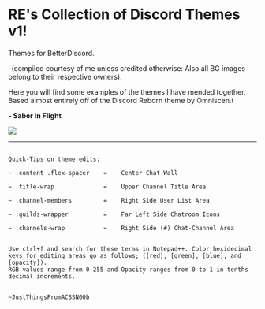 # RE's Collection of Discord Themes v1!


Themes for BetterDiscord. 

-(compiled courtesy of me unless credited otherwise: Also all BG images belong to their respective owners).

Here you will find some examples of the themes I have mended together. Based almost entirely off of the Discord Reborn theme by Omniscen.t


<b>- Saber in Flight</b>

![](http://i.imgur.com/Z3JITLV.png)



-------------------------------------------------------------------------------------------------------
~~~~~~~~~~~~~~~~~~~~~~~~~~~~~~~~~~~~~~~~~~~~~~~~~~~~~~~~~~~~~~~~~~~~~~~~~~~~~~~~~~~~~~~~~~~~~~~~~~~~~~~

Quick-Tips on theme edits:

~ .content .flex-spacer    =    Center Chat Wall

~ .title-wrap              =    Upper Channel Title Area

~ .channel-members         =    Right Side User List Area

~ .guilds-wrapper          =    Far Left Side Chatroom Icons

~ .channels-wrap           =    Right Side (#) Chat-Channel Area


Use ctrl+f and search for these terms in Notepad++. Color hexidecimal keys for editing areas go as follows; ([red], [green], [blue], and [opacity]).
RGB values range from 0-255 and Opacity ranges from 0 to 1 in tenths decimal increments.


~JustThingsFromACSSN00b


